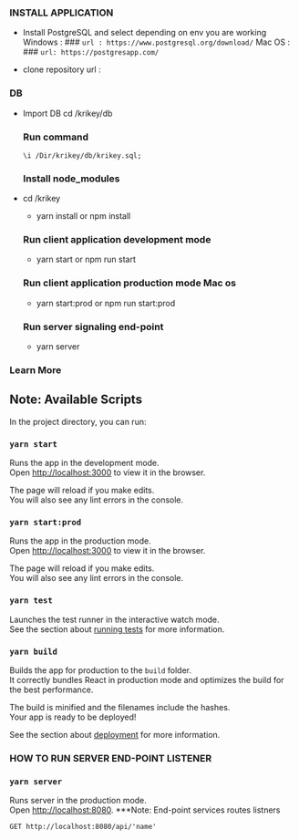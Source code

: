### INSTALL APPLICATION
 - Install PostgreSQL and select depending on env you are working
    Windows :
       ### `url : https://www.postgresql.org/download/`
    Mac OS :
       ### `url: https://postgresapp.com/`


 - clone repository
    url :

  ### DB
  - Import DB
    cd /krikey/db
    ### Run command
        \i /Dir/krikey/db/krikey.sql;   

    ### Install node_modules
 - cd /krikey
    - yarn install or npm install

   ### Run client application development mode
    - yarn start  or npm run start  
   ### Run client application production mode Mac os
    - yarn start:prod or npm run start:prod
   ### Run server signaling end-point 
    - yarn server



### Learn More 

## Note: Available Scripts

In the project directory, you can run:

### `yarn start`

Runs the app in the development mode.<br />
Open [http://localhost:3000](http://localhost:3000) to view it in the browser.

The page will reload if you make edits.<br />
You will also see any lint errors in the console.

### `yarn start:prod`

Runs the app in the production mode.<br />
Open [http://localhost:3000](http://localhost:3000) to view it in the browser.

The page will reload if you make edits.<br />
You will also see any lint errors in the console.

### `yarn test`

Launches the test runner in the interactive watch mode.<br />
See the section about [running tests](https://facebook.github.io/create-react-app/docs/running-tests) for more information.

### `yarn build`

Builds the app for production to the `build` folder.<br />
It correctly bundles React in production mode and optimizes the build for the best performance.

The build is minified and the filenames include the hashes.<br />
Your app is ready to be deployed!

See the section about [deployment](https://facebook.github.io/create-react-app/docs/deployment) for more information.

### HOW TO RUN SERVER END-POINT LISTENER 

### `yarn server`
Runs server in the production mode.<br />
Open [http://localhost:8080](http://localhost:8080).
***Note:
    End-point services routes listners

    GET http://localhost:8080/api/'name'







